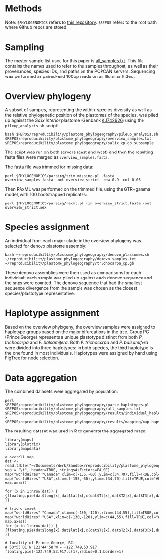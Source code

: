 Methods
=======
Note: `$PHYLOGENOMICS` refers to [this repository](https://github.com/daisieh/phylogenomics). `$REPOS` refers to the root path where Github repos are stored.

Sampling
========
The master sample list used for this paper is [all_samples.txt](https://github.com/daisieh/reproducibility/blob/plastome-phylogeography/plastome_phylogeography/all_samples.txt). This file contains the names used to refer to the samples throughout, as well as their provenances, species IDs, and paths on the POPCAN servers. Sequencing was performed as paired-end 100bp reads on an Illumina HiSeq.

Overview phylogeny
==================
A subset of samples, representing the within-species diversity as well as the relative phylogenetic position of the plastomes of the species, was piled up against the _Salix interior_ plastome (Genbank [KJ742926](http://www.ncbi.nlm.nih.gov/nuccore/KJ742926)) using the `pileup_analysis.sh` script:

  ```
bash $REPOS/reproducibility/plastome_phylogeography/pileup_analysis.sh $REPOS/reproducibility/plastome_phylogeography/overview_samples.txt $REPOS/reproducibility/plastome_phylogeography/salix_cp.gb subsample
  ```

The script was run on both servers (east and west) and then the resulting fasta files were merged as `overview_samples.fasta`.

The fasta file was trimmed for missing data:

  ```
perl $PHYLOGENOMICS/parsing/trim_missing.pl -fasta overview_samples.fasta -out overview_strict -row 0.9 -col 0.05
  ```

Then RAxML was performed on the trimmed file, using the GTR+gamma model, with 100 bootstrapped replicates:

  ```
perl $PHYLOGENOMICS/parsing/raxml.pl -in overview_strict.fasta -out overview_strict.nex
  ```

Species assignment
==================
An individual from each major clade in the overview phylogeny was selected for denovo plastome assembly:

  ```
bash ~/reproducibility/plastome_phylogeography/denovo_plastomes.sh ~/reproducibility/plastome_phylogeography/denovo_samples.txt ~/reproducibility/plastome_phylogeography/trichocarpa_cp.gb
  ```

These denovo assemblies were then used as comparisons for each individual: each sample was piled up against each denovo sequence and the snps were counted. The denovo sequence that had the smallest sequence divergence from the sample was chosen as the closest species/plastotype representative.


Haplotype assignment
====================
Based on the overview phylogeny, the overview samples were assigned to haplotype groups based on the major bifurcations in the tree. Group PG (Prince George) represents a unique plastotype distinct from both _P. trichocarpa_ and _P. balsamifera_. Both _P. trichocarpa_ and _P. balsamifera_ were divided into three haplotypes: in both species, the third haplotype is the one found in most individuals. Haplotypes were assigned by hand using FigTree for node selection.

Data aggregation
================
The combined datasets were aggregated by population:

  ```
perl $REPOS/reproducibility/plastome_phylogeography/parse_haplotypes.pl $REPOS/reproducibility/plastome_phylogeography/all_samples.txt $REPOS/reproducibility/plastome_phylogeography/results/individual_haplotypes.txt > $REPOS/reproducibility/plastome_phylogeography/results/mapping/map_haps.txt
  ```

The resulting dataset was used in R to generate the aggregated maps:

  ```
library(maps)
library(plotrix)
library(mapdata)

# overall map
dat <- read.table("~/Documents/Work/Sandbox/reproducibility/plastome_phylogeography/results/mapping/map_haps.txt", sep = "\t", header=TRUE, stringsAsFactors=FALSE)
map("worldHires","Canada",xlim=c(-155,-60),ylim=c(34,70),fill=TRUE,col="#FFFFFF",bg="#EEEEEE",interior=TRUE,resolution=0)
map("worldHires","USA",xlim=c(-155,-60),ylim=c(34,70),fill=TRUE,col="#FFFFFF",bg="#EEEEEE",interior=TRUE,resolution=0,add=TRUE)
map.axes()

for (x in 1:nrow(dat)) {  {floating.pie(dat$long[x],dat$lat[x],c(dat$T1[x],dat$T2[x],dat$T3[x],dat$PG[x],dat$B1[x],dat$B2[x],dat$B3[x]),radius=0.7,border=1,col=c("#DFDFFF","#7F7FFF","#0000FF","yellow","#FFC393","#FF9F52","#FF7300")) }}

# tricho inset
map("worldHires","Canada",xlim=c(-130,-120),ylim=c(44,55),fill=TRUE,col="#FFFFFF",bg="#EEEEEE",interior=TRUE,resolution=0)
map("worldHires","USA",xlim=c(-130,-120),ylim=c(44,55),fill=TRUE,col="#FFFFFF",bg="#EEEEEE",interior=TRUE,resolution=0,add=TRUE)
map.axes()
for (x in 1:nrow(dat)) {  {floating.pie(dat$long[x],dat$lat[x],c(dat$T1[x],dat$T2[x],dat$T3[x],dat$PG[x],dat$B1[x],dat$B2[x],dat$B3[x]),radius=0.2,border=1,col=c("#DFDFFF","#7F7FFF","#0000FF","yellow","#FFC393","#FF9F52","#FF7300")) }}

# locality of Prince George, BC:
# 53°55′01″N 122°44′58″W = -122.749,53.917
floating.pie(-122.749,53.917,c(1),radius=0.1,border=1)
  ```
